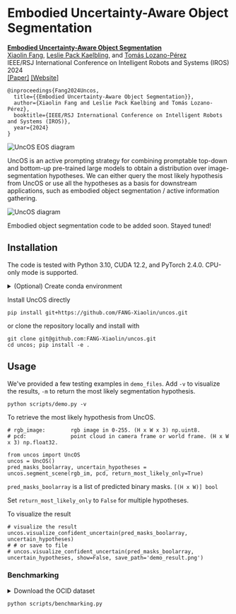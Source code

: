 # Embodied Uncertainty-Aware Object Segmentation

**[Embodied Uncertainty-Aware Object Segmentation](https://sites.google.com/view/embodied-uncertain-seg)**
<br />
[Xiaolin Fang](https://fang-xiaolin.github.io/),
[Leslie Pack Kaelbling](https://people.csail.mit.edu/lpk/), and
[Tomás Lozano-Pérez](https://people.csail.mit.edu/tlp/)
<br />
IEEE/RSJ International Conference on Intelligent Robots and Systems (IROS) 2024
<br />
[[Paper]](https://arxiv.org/abs/2408.04760)
[[Website]](https://sites.google.com/view/embodied-uncertain-seg)

```
@inproceedings{Fang2024Uncos,
  title={{Embodied Uncertainty-Aware Object Segmentation}},
  author={Xiaolin Fang and Leslie Pack Kaelbing and Tomás Lozano-Pérez},
  booktitle={IEEE/RSJ International Conference on Intelligent Robots and Systems (IROS)},
  year={2024}
}
```

![UncOS EOS diagram](assets/eos_uncos_diagram.png?raw=true)

UncOS is an active prompting strategy for combining promptable top-down
and bottom-up pre-trained large models to obtain
a distribution over image-segmentation hypotheses. We can either query
the most likely hypothesis from UncOS or use all the
hypotheses as a basis for downstream applications, such as embodied
object segmentation / active information gathering.

![UncOS diagram](assets/uncos_diagram.png?raw=true)

Embodied object segmentation code to be added soon. Stayed tuned!

## Installation

The code is tested with Python 3.10, CUDA 12.2, and PyTorch 2.4.0. CPU-only mode is supported.
<details>
<summary>(Optional) Create conda environment</summary>

```
conda create --name uncos_env python=3.10
conda activate uncos_env
```

</details>

Install UncOS directly

```
pip install git+https://github.com/FANG-Xiaolin/uncos.git
```

or clone the repository locally and install with

```
git clone git@github.com:FANG-Xiaolin/uncos.git
cd uncos; pip install -e .
```

## Usage

We've provided a few testing examples in `demo_files`. Add `-v`
to visualize the results, `-m` to return the most likely segmentation
hypothesis.

```
python scripts/demo.py -v
```

To retrieve the most likely hypothesis from UncOS.

``` 
# rgb_image:        rgb image in 0-255. (H x W x 3) np.uint8.
# pcd:              point cloud in camera frame or world frame. (H x W x 3) np.float32.

from uncos import UncOS
uncos = UncOS()
pred_masks_boolarray, uncertain_hypotheses = uncos.segment_scene(rgb_im, pcd, return_most_likely_only=True)
```

`pred_masks_boolarray` is a list of predicted binary masks. `[(H x W)] bool`

Set `return_most_likely_only` to `False` for multiple hypotheses.

To visualize the result

``` 
# visualize the result
uncos.visualize_confident_uncertain(pred_masks_boolarray, uncertain_hypotheses)
# # or save to file
# uncos.visualize_confident_uncertain(pred_masks_boolarray, uncertain_hypotheses, show=False, save_path='demo_result.png')
```

### Benchmarking

<details>
<summary>Download the OCID dataset</summary>

- Download the file from [here](https://researchdata.tuwien.at/records/pcbjd-4wa12) and unzip it.

- You may need to manually correct a folder name

    ```
    cd OCID-dataset/ARID10/floor/bottom/fruits/seq37/
    mv pd pcd
    ```

</details>

```
python scripts/benchmarking.py
```
